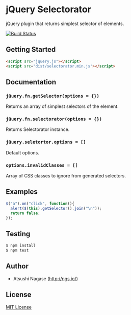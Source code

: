 # jQuery Selectorator

jQuery plugin that returns simplest selector of elements.

[![Build Status](https://travis-ci.org/ngs/jquery-selectorator.png?branch=master)](https://travis-ci.org/ngs/jquery-selectorator)

## Getting Started
```html
<script src="jquery.js"></script>
<script src="dist/selectorator.min.js"></script>
```

## Documentation
### `jQuery.fn.getSelector(options = {})`

Returns an array of simplest selectors of the element.

### `jQuery.fn.selectorator(options = {})`

Returns Selectorator instance.

### `jQuery.seletortor.options = []`
Default options.

### `options.invalidClasses = []`

Array of CSS classes to ignore from generated selectors.


## Examples
```javascript
$("a").on("click", function(){
  alert($(this).getSelector().join("\n"));
  return false;
});
```

## Testing
```bash
$ npm install
$ npm test
```

## Author

* Atsushi Nagase (http://ngs.io/)

## License
[MIT License](http://en.wikipedia.org/wiki/MIT_License)
